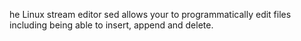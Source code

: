 he Linux stream editor sed allows your to programmatically edit files including being able to insert, append and delete.
